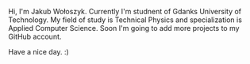 Hi, I'm Jakub Wołoszyk.
Currently I'm studnent of Gdanks University of Technology. 
My field of study is Technical Physics and specialization is Applied Computer Science.
Soon I'm going to add more projects to my GitHub account.

Have a nice day. :) 
